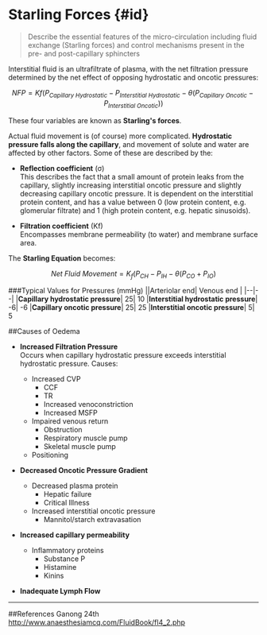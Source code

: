 # Starling Forces {#id}

> Describe the essential features of the micro-circulation including fluid exchange (Starling forces) and control mechanisms present in the pre- and post-capillary sphincters

Interstitial fluid is an ultrafiltrate of plasma, with the net filtration pressure determined by the net effect of opposing hydrostatic and oncotic pressures:

$$NFP = Kf(P_{Capillary \ Hydrostatic} - P_{Interstitial \ Hydrostatic} - \theta(P_{Capillary \ Oncotic} - P_{Interstitial \ Oncotic}))$$

These four variables are known as **Starling's forces**.

Actual fluid movement is (of course) more complicated. **Hydrostatic pressure falls along the capillary**, and movement of solute and water are affected by other factors. Some of these are described by the:
* **Reflection coefficient** (σ)  
This describes the fact that a small amount of protein leaks from the capillary, slightly increasing interstitial oncotic pressure and slightly decreasing capillary oncotic pressure. It is dependent on the interstitial protein content, and has a value between 0 (low protein content, e.g. glomerular filtrate) and 1 (high protein content, e.g. hepatic sinusoids).

* **Filtration coefficient** (Kf)  
Encompasses membrane permeability (to water) and membrane surface area.

The **Starling Equation** becomes:

$$Net \ Fluid \ Movement =  K_f(P_{CH} - P_{IH} - \theta(P_{CO} + P_{IO})$$




###Typical Values for Pressures (mmHg)
||Arteriolar end|	Venous end |
|--|--|
|**Capillary hydrostatic pressure**|	25|	10
|**Interstitial hydrostatic pressure**|	-6|	-6
|**Capillary oncotic pressure**|	25|	25
|**Interstitial oncotic pressure**|	5|	5


##Causes of Oedema
* **Increased Filtration Pressure**  
    Occurs when capillary hydrostatic pressure exceeds interstitial hydrostatic pressure. Causes:
    * Increased CVP
        * CCF
        * TR
        * Increased venoconstriction
        * Increased MSFP
    * Impaired venous return
        * Obstruction
        * Respiratory muscle pump
        * Skeletal muscle pump
    * Positioning


* **Decreased Oncotic Pressure Gradient**  
    * Decreased plasma protein
        * Hepatic failure
        * Critical Illness
    * Increased interstitial oncotic pressure
        * Mannitol/starch extravasation


* **Increased capillary permeability**  
    * Inflammatory proteins
        * Substance P
        * Histamine
        * Kinins


* **Inadequate Lymph Flow**  



---
##References
Ganong 24th
http://www.anaesthesiamcq.com/FluidBook/fl4_2.php